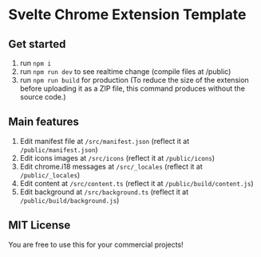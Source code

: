 # Svelte Chrome Extension Template

## Get started
1. run `npm i`
2. run `npm run dev` to see realtime change (compile files at /public)
3. run `npm run build` for production (To reduce the size of the extension before uploading it as a ZIP file, this command produces without the source code.)

## Main features
1. Edit manifest file at `/src/manifest.json` (reflect it at `/public/manifest.json`)
2. Edit icons images at `/src/icons` (reflect it at `/public/icons`)
3. Edit chrome.i18 messages at `/src/_locales` (reflect it at `/public/_locales`)
4. Edit content at `/src/content.ts` (reflect it at `/public/build/content.js`)
5. Edit background at `/src/background.ts` (reflect it at `/public/build/background.js`)

## MIT License
You are free to use this for your commercial projects!